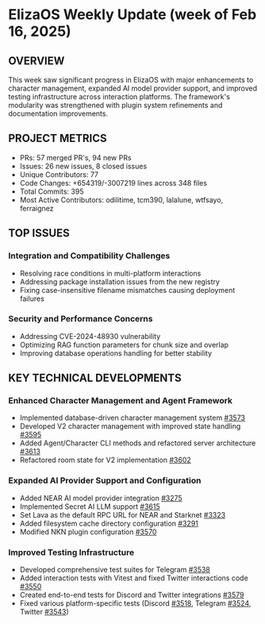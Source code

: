 # ElizaOS Weekly Update (week of Feb 16, 2025)

## OVERVIEW
This week saw significant progress in ElizaOS with major enhancements to character management, expanded AI model provider support, and improved testing infrastructure across interaction platforms. The framework's modularity was strengthened with plugin system refinements and documentation improvements.

## PROJECT METRICS
- PRs: 57 merged PR's, 94 new PRs
- Issues: 26 new issues, 8 closed issues
- Unique Contributors: 77
- Code Changes: +654319/-3007219 lines across 348 files
- Total Commits: 395
- Most Active Contributors: odilitime, tcm390, lalalune, wtfsayo, ferraignez

## TOP ISSUES

### Integration and Compatibility Challenges
- Resolving race conditions in multi-platform interactions
- Addressing package installation issues from the new registry
- Fixing case-insensitive filename mismatches causing deployment failures

### Security and Performance Concerns
- Addressing CVE-2024-48930 vulnerability
- Optimizing RAG function parameters for chunk size and overlap
- Improving database operations handling for better stability

## KEY TECHNICAL DEVELOPMENTS

### Enhanced Character Management and Agent Framework
- Implemented database-driven character management system [#3573](https://github.com/elizaos/eliza/pull/3573)
- Developed V2 character management with improved state handling [#3595](https://github.com/elizaos/eliza/pull/3595)
- Added Agent/Character CLI methods and refactored server architecture [#3613](https://github.com/elizaos/eliza/pull/3613)
- Refactored room state for V2 implementation [#3602](https://github.com/elizaos/eliza/pull/3602)

### Expanded AI Provider Support and Configuration
- Added NEAR AI model provider integration [#3275](https://github.com/elizaos/eliza/pull/3275)
- Implemented Secret AI LLM support [#3615](https://github.com/elizaos/eliza/pull/3615)
- Set Lava as the default RPC URL for NEAR and Starknet [#3323](https://github.com/elizaos/eliza/pull/3323)
- Added filesystem cache directory configuration [#3291](https://github.com/elizaos/eliza/pull/3291)
- Modified NKN plugin configuration [#3570](https://github.com/elizaos/eliza/pull/3570)

### Improved Testing Infrastructure
- Developed comprehensive test suites for Telegram [#3538](https://github.com/elizaos/eliza/pull/3538)
- Added interaction tests with Vitest and fixed Twitter interactions code [#3550](https://github.com/elizaos/eliza/pull/3550)
- Created end-to-end tests for Discord and Twitter integrations [#3579](https://github.com/elizaos/eliza/pull/3579)
- Fixed various platform-specific tests (Discord [#3518](https://github.com/elizaos/eliza/pull/3518), Telegram [#3524](https://github.com/elizaos/eliza/pull/3524), Twitter [#3543](https://github.com/elizaos/eliza/pull/3543))